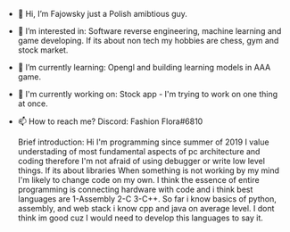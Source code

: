 - 👋 Hi, I’m Fajowsky just a Polish amibtious guy. 
- 👀 I’m interested in: Software reverse engineering, machine learning and game developing. If its about non tech my hobbies are chess, gym and stock market.
- 🌱 I’m currently learning: Opengl and building learning models in AAA game.
- 👷 I'm currently working on: Stock app - I'm trying to work on one thing at once.
- 📫 How to reach me? Discord: Fashion Flora#6810

  Brief introduction: Hi I'm programming since summer of 2019 I value understading of most fundamental aspects of pc architecture and coding therefore I'm not
 afraid of using debugger or write low level things. If its about libraries When something is not working by my mind I'm likely to change code on my own. 
 I think the essence of entire programming is connecting hardware with code and i think best languages are 1-Assembly 2-C 3-C++. So far i know  basics of
 python, assembly, and web stack i know cpp and java  on average level. I dont think im good  cuz I would need to develop this languages to say it.

